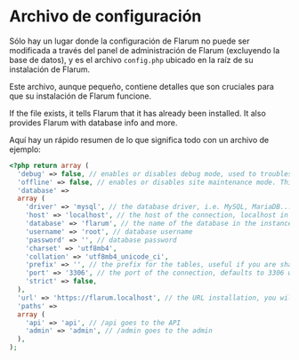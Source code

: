 # Archivo de configuración

Sólo hay un lugar donde la configuración de Flarum no puede ser modificada a través del panel de administración de Flarum (excluyendo la base de datos), y es el archivo `config.php` ubicado en la raíz de su instalación de Flarum.

Este archivo, aunque pequeño, contiene detalles que son cruciales para que su instalación de Flarum funcione.

If the file exists, it tells Flarum that it has already been installed. It also provides Flarum with database info and more.

Aquí hay un rápido resumen de lo que significa todo con un archivo de ejemplo:

```php
<?php return array (
  'debug' => false, // enables or disables debug mode, used to troubleshoot issues
  'offline' => false, // enables or disables site maintenance mode. This makes your site inaccessible to all users (including admins).
  'database' =>
  array (
    'driver' => 'mysql', // the database driver, i.e. MySQL, MariaDB...
    'host' => 'localhost', // the host of the connection, localhost in most cases unless using an external service
    'database' => 'flarum', // the name of the database in the instance
    'username' => 'root', // database username
    'password' => '', // database password
    'charset' => 'utf8mb4',
    'collation' => 'utf8mb4_unicode_ci',
    'prefix' => '', // the prefix for the tables, useful if you are sharing the same database with another service
    'port' => '3306', // the port of the connection, defaults to 3306 with MySQL
    'strict' => false,
  ),
  'url' => 'https://flarum.localhost', // the URL installation, you will want to change this if you change domains
  'paths' =>
  array (
    'api' => 'api', // /api goes to the API
    'admin' => 'admin', // /admin goes to the admin
  ),
);
```
